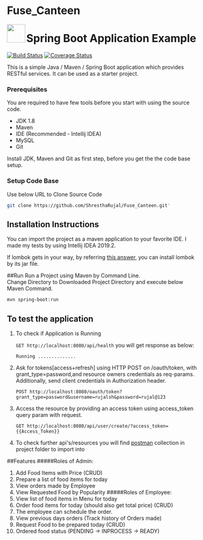 # Fuse_Canteen
<img align="left" width="48" height="48" src="./spring-boot-logo.jpg">

# Spring Boot Application Example

[![Build Status](https://travis-ci.org/mertakdut/Spring-Boot-Sample-Project.svg?branch=master)](https://travis-ci.org/mertakdut/Spring-Boot-Sample-Project)
[![Coverage Status](https://coveralls.io/repos/github/mertakdut/Spring-Boot-Sample-Project/badge.svg?branch=master)](https://coveralls.io/github/mertakdut/Spring-Boot-Sample-Project?branch=master)

This is a simple Java / Maven / Spring Boot application which provides RESTful services. It can be used as a starter project.

### Prerequisites

You are required to have few tools before you start with using the source code.
- JDK 1.8
- Maven
- IDE (Recommended - Intellij IDEA)
- MySQL
- Git

Install JDK, Maven and Git as first step, before you get the the code base setup.

### Setup Code Base

Use below URL to Clone Source Code

```sh
git clone https://github.com/ShresthaRujal/Fuse_Canteen.git'

```


## Installation Instructions
  You can import the project as a maven application to your favorite IDE. I made my tests by using Intellij IDEA 2019.2.
  
  If lombok gets in your way, by referring [this answer](https://stackoverflow.com/a/22332248/4130569), you can install lombok by its jar file.


##Run
Run a Project using Maven by Command Line.<br>
Change Directory to Downloaded Project Directory and execute below Maven Command.

```sh
mvn spring-boot:run
```


## To test the application
  1. To check if Application is Running
    
      `GET http://localhost:8080/api/health`
      you will get response as below:
      
      `Running .............. `
    
  2. Ask for tokens[access+refresh] using HTTP POST on /oauth/token, with grant_type=password,and resource owners credentials as req-params. Additionally, send client credentials in Authorization header.
     
     `POST http://localhost:8080/oauth/token?grant_type=password&username=rujalsh&password=rujal@123`
     
  3. Access the resource by providing an access token using access_token query param with request.
  
     `GET http://localhost:8080/api/user/create/?access_token={{Access_Token}} `  
  
  4. To check further api's/resources you will find [postman](https://www.postman.com/downloads/) collection in project folder to import into
  
  ##Features
  #####Roles of Admin:
  1. Add Food Items with Price (CRUD)
  2. Prepare a list of food items for today
  3. View orders made by Employee
  4. View Requested Food by Popularity
  #####Roles of Employee:
  1. View list of food items in Menu for today
  2. Order food items for today (should also get total price) (CRUD)
  4. The employee can schedule the order.
  3. View previous days orders (Track history of Orders made)
  4. Request Food to be prepared today (CRUD)
  5. Ordered food status (PENDING -> INPROCESS -> READY)
